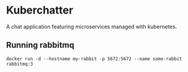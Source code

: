 # Kuberchatter
A chat application featuring microservices managed with kubernetes.

## Running rabbitmq
`docker run -d --hostname my-rabbit -p 5672:5672 --name some-rabbit rabbitmq:3`
